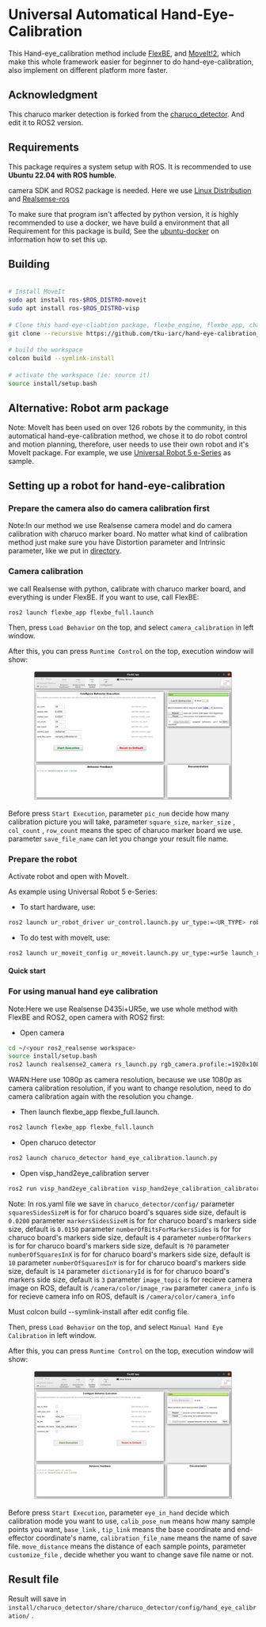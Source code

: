 # Universal Automatical Hand-Eye-Calibration
This Hand-eye_calibration method include [FlexBE](http://philserver.bplaced.net/fbe/download.php), and [MoveIt!2](https://moveit.ros.org/), which make this whole framework easier for beginner to do hand-eye-calibration, also implement on different platform more faster.

## Acknowledgment
This charuco marker detection is forked from the [charuco_detector](https://github.com/carlosmccosta/charuco_detector).
And edit it to ROS2 version.

## Requirements 
This package requires a system setup with ROS. It is recommended to use **Ubuntu 22.04 with ROS
humble**.

camera SDK and ROS2 package is needed. Here we use [Linux Distribution](https://github.com/IntelRealSense/librealsense/blob/master/doc/distribution_linux.md#installing-the-packages) and [Realsense-ros](https://github.com/IntelRealSense/realsense-ros/tree/ros2-development)


To make sure that program isn't affected by python version, it is highly recommended to use a docker, 
we have build a environment that all Requirement for this package is build, 
See the [ubuntu-docker](https://github.com/errrr0501/ubuntu_docker) on information how to set this up.

## Building

```bash

# Install MoveIt 
sudo apt install ros-$ROS_DISTRO-moveit
sudo apt install ros-$ROS_DISTRO-visp

# Clone this hand-eye-cliabtion package, flexbe_engine, flexbe_app, charuco_detector to your workspace
git clone --recursive https://github.com/tku-iarc/hand-eye-calibration_ROS2.git

# build the workspace
colcon build --symlink-install

# activate the workspace (ie: source it)
source install/setup.bash
```
## Alternative: Robot arm package
Note: MoveIt has been used on over 126 robots by the community, in this automatical hand-eye-calibration method, 
we chose it to do robot control and motion planning, therefore, user needs to use their own robot and it's MoveIt package.
For example, we use [Universal Robot 5 e-Series](https://github.com/UniversalRobots/Universal_Robots_ROS2_Driver/tree/humble) as sample.

## Setting up a robot for hand-eye-calibration

### Prepare the camera also do camera calibration first
Note:In our method we use Realsense camera model and do camera calibration with charuco marker board.
No matter what kind of calibration method just make sure you have Distortion parameter and Intrinsic parameter,
like we put in [directory](https://github.com/errrr0501/charuco_detector_ROS2/tree/main/charuco_detector/config/camera_calibration).
### Camera calibration
we call Realsense with python, calibrate with charuco marker board, and everything is under FlexBE.
If you want to use, call FlexBE:

```bash
ros2 launch flexbe_app flexbe_full.launch
```

Then, press `Load Behavior` on the top, and select `camera_calibration` in left window.

After this, you can press `Runtime Control` on the top, execution window will show:

<center><img src="doc/resource/camera_calibration_execution.png" alt="camera_calibration_execution" style="width: 80%;"/></center>

Before press `Start Execution`, parameter `pic_num` decide how many calibration picture you will take, 
parameter `square_size`, `marker_size` , `col_count` , `row_count` means the spec of charuco marker board we use.
parameter `save_file_name` can let you change your result file name.

### Prepare the robot
Activate robot and open with MoveIt. 

As example using Universal Robot 5 e-Series:

- To start hardware, use:
```bash
ros2 launch ur_robot_driver ur_control.launch.py ur_type:=<UR_TYPE> robot_ip:=<IP_OF_THE_ROBOT> launch_rviz:=false
```
- To do test with moveIt, use:
```bash
ros2 launch ur_moveit_config ur_moveit.launch.py ur_type:=ur5e launch_rviz:=true

```

#### Quick start
### For using manual hand eye calibration
Note:Here we use Realsense D435i+UR5e, 
we use whole method with FlexBE and ROS2, open camera with ROS2 first:
- Open camera
```bash
cd ~/<your ros2_realsense workspace>
source install/setup.bash
ros2 launch realsense2_camera rs_launch.py rgb_camera.profile:=1920x1080x30 
```
WARN:Here use 1080p as camera resolution, because we use 1080p as camera calibration resolution,
if you want to change resolution, need to do camera calibration again with the resolution you change.

- Then launch flexbe_app flexbe_full.launch.
```bash
ros2 launch flexbe_app flexbe_full.launch
```
- Open charuco detector
```bash
ros2 launch charuco_detector hand_eye_calibration.launch.py
```
- Open visp_hand2eye_calibration server
```bash
ros2 run visp_hand2eye_calibration visp_hand2eye_calibration_calibrator
```
Note: In ros.yaml file we save in `charuco_detector/config/`
parameter `squaresSidesSizeM` is for for charuco board's squares side size, default is `0.0200`
parameter `markersSidesSizeM` is for for charuco board's markers side size, default is `0.0150`
parameter `numberOfBitsForMarkersSides` is for for charuco board's markers side size, default is `4`
parameter `numberOfMarkers` is for for charuco board's markers side size, default is `70`
parameter `numberOfSquaresInX` is for for charuco board's markers side size, default is `10`
parameter `numberOfSquaresInY` is for for charuco board's markers side size, default is `14`
parameter `dictionaryId` is for for charuco board's markers side size, default is `3`
parameter `image_topic` is for recieve camera image on ROS, default is `/camera/color/image_raw`
parameter `camera_info` is for recieve camera info on ROS, default is `/camera/color/camera_info`

Must colcon build --symlink-install after edit config file.

Then, press `Load Behavior` on the top, and select `Manual Hand Eye Calibration` in left window.

After this, you can press `Runtime Control` on the top, execution window will show:

<center><img src="doc/resource/maunal_hand_eye_cali.png" alt="maunal_hand_eye_calib_execute" style="width: 80%;"/></center>

Before press `Start Execution`, parameter `eye_in_hand` decide which calibration mode you want to use, 
`calib_pose_num` means how many sample points you want,
`base_link` , `tip_link` means the base coordinate and end-effector coordinate's name, 
`calibration_file_name` means the name of save file. `move_distance` means the distance of each sample points,
parameter `customize_file` , decide whether you want to change save file name or not.

## Result file

Result will save in `install/charuco_detector/share/charuco_detector/config/hand_eye_calibration/` .
